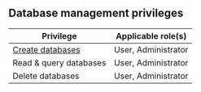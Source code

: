## Database management privileges

| Privilege | Applicable role(s) |
|---|---|
| [Create databases](/docs/cloud/cloud-databases/cloud-db-create) | User, Administrator |
| Read & query databases | User, Administrator |
| Delete databases | User, Administrator |
